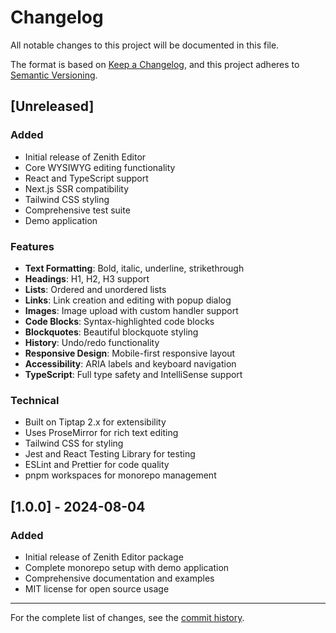 # Changelog

All notable changes to this project will be documented in this file.

The format is based on [Keep a Changelog](https://keepachangelog.com/en/1.0.0/),
and this project adheres to [Semantic Versioning](https://semver.org/spec/v2.0.0.html).

## [Unreleased]

### Added
- Initial release of Zenith Editor
- Core WYSIWYG editing functionality
- React and TypeScript support
- Next.js SSR compatibility
- Tailwind CSS styling
- Comprehensive test suite
- Demo application

### Features
- **Text Formatting**: Bold, italic, underline, strikethrough
- **Headings**: H1, H2, H3 support
- **Lists**: Ordered and unordered lists
- **Links**: Link creation and editing with popup dialog
- **Images**: Image upload with custom handler support
- **Code Blocks**: Syntax-highlighted code blocks
- **Blockquotes**: Beautiful blockquote styling
- **History**: Undo/redo functionality
- **Responsive Design**: Mobile-first responsive layout
- **Accessibility**: ARIA labels and keyboard navigation
- **TypeScript**: Full type safety and IntelliSense support

### Technical
- Built on Tiptap 2.x for extensibility
- Uses ProseMirror for rich text editing
- Tailwind CSS for styling
- Jest and React Testing Library for testing
- ESLint and Prettier for code quality
- pnpm workspaces for monorepo management

## [1.0.0] - 2024-08-04

### Added
- Initial release of Zenith Editor package
- Complete monorepo setup with demo application
- Comprehensive documentation and examples
- MIT license for open source usage

---

For the complete list of changes, see the [commit history](https://github.com/zenith-editor/zenith-editor/commits/main).
